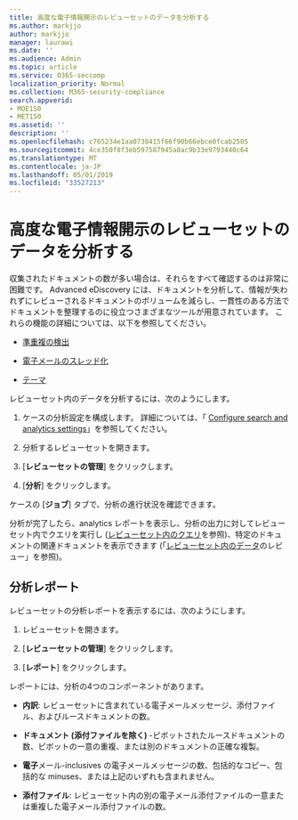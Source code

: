 ```yaml
---
title: 高度な電子情報開示のレビューセットのデータを分析する
ms.author: markjjo
author: markjjo
manager: laurawi
ms.date: ''
ms.audience: Admin
ms.topic: article
ms.service: O365-seccomp
localization_priority: Normal
ms.collection: M365-security-compliance
search.appverid:
- MOE150
- MET150
ms.assetid: ''
description: ''
ms.openlocfilehash: c765234e1aa0738415f66f90b66ebce0fcab2505
ms.sourcegitcommit: 4ce350f8f3eb597587945a8ac9b33e9793440c64
ms.translationtype: MT
ms.contentlocale: ja-JP
ms.lasthandoff: 05/01/2019
ms.locfileid: "33527213"
---
```

# <a name="analyze-data-in-a-review-set-in-advanced-ediscovery"></a>高度な電子情報開示のレビューセットのデータを分析する

収集されたドキュメントの数が多い場合は、それらをすべて確認するのは非常に困難です。 Advanced eDiscovery には、ドキュメントを分析して、情報が失われずにレビューされるドキュメントのボリュームを減らし、一貫性のある方法でドキュメントを整理するのに役立つさまざまなツールが用意されています。 これらの機能の詳細については、以下を参照してください。

- [準重複の検出](near-duplicates.md)

- [電子メールのスレッド化](email-threading.md)

- [テーマ](themes.md)

レビューセット内のデータを分析するには、次のようにします。

1. ケースの分析設定を構成します。 詳細については、「 [Configure search and analytics settings](configure-search-analytics-settings.md)」を参照してください。

2. 分析するレビューセットを開きます。

3. [**レビューセットの管理**] をクリックします。

4. [**分析**] をクリックします。

ケースの [**ジョブ**] タブで、分析の進行状況を確認できます。

 分析が完了したら、analytics レポートを表示し、分析の出力に対してレビューセット内でクエリを実行し ([レビューセット内のクエリ](review-set-search.md)を参照)、特定のドキュメントの関連ドキュメントを表示できます (「[レビューセット内のデータ](reviewing-data-in-review-set.md)のレビュー」を参照)。

## <a name="analytics-report"></a>分析レポート

レビューセットの分析レポートを表示するには、次のようにします。

1. レビューセットを開きます。

2. [**レビューセットの管理**] をクリックします。

3. [**レポート**] をクリックします。

レポートには、分析の4つのコンポーネントがあります。

- **内訳**: レビューセットに含まれている電子メールメッセージ、添付ファイル、およびルースドキュメントの数。

- **ドキュメント (添付ファイルを除く)** -ピボットされたルースドキュメントの数、ピボットの一意の重複、または別のドキュメントの正確な複製。

- **電子**メール-inclusives の電子メールメッセージの数、包括的なコピー、包括的な minuses、または上記のいずれも含まれません。

- **添付ファイル**: レビューセット内の別の電子メール添付ファイルの一意または重複した電子メール添付ファイルの数。